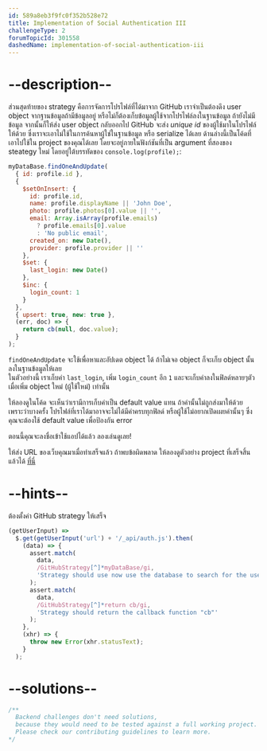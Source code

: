 ```yaml
---
id: 589a8eb3f9fc0f352b528e72
title: Implementation of Social Authentication III
challengeType: 2
forumTopicId: 301558
dashedName: implementation-of-social-authentication-iii
---
```


# --description--

ส่วนสุดท้ายของ strategy คือการจัดการโปรไฟล์ที่ได้มาจาก GitHub 
เราจำเป็นต้องดึง user object จากฐานข้อมูลถ้ามีข้อมูลอยู่ หรือไม่ก็ต้องเก็บข้อมูลผู้ใช้จากโปรไฟล์ลงในฐานข้อมูล ถ้ายังไม่มีข้อมูล 
จากนั้นก็ให้ส่ง user object กลับออกไป 
GitHub จะส่ง *unique id* ของผู้ใช้มาในโปรไฟล์ให้ด้วย ซึ่งเราจะเอาไม่ใช้ในการค้นหาผู้ใช่ในฐานข้อมูล หรือ serialize ได้เลย 
ด้านล่างนี้เป็นโค้ดที่เอาไปใช้ใน project ของคุณได้เลย 
โดยจะอยู่ภายในฟังก์ชันที่เป็น argument ที่สองของ steategy ใหม่ 
โดยอยู่ใต้บรรทัดของ `console.log(profile);`:

```js
myDataBase.findOneAndUpdate(
  { id: profile.id },
  {
    $setOnInsert: {
      id: profile.id,
      name: profile.displayName || 'John Doe',
      photo: profile.photos[0].value || '',
      email: Array.isArray(profile.emails)
        ? profile.emails[0].value
        : 'No public email',
      created_on: new Date(),
      provider: profile.provider || ''
    },
    $set: {
      last_login: new Date()
    },
    $inc: {
      login_count: 1
    }
  },
  { upsert: true, new: true },
  (err, doc) => {
    return cb(null, doc.value);
  }
);
```



`findOneAndUpdate` จะใช้เพื่อหาและอัปเดต object ได้ 
ถ้าไม่เจอ object ก็จะเก็บ object นั้นลงในฐานข้อมูลให้เลย   
ในตัวอย่างนี้ เราเก็บค่า `last_login`, เพิ่ม `login_count` อีก `1` และจะเก็บค่าลงในฟิลด์หลายๆตัวเมื่อเพิ่ม object ใหม่ (ผู้ใช้ใหม่) เท่านั้น

ให้ลองดูในโค้ด จะเห็นว่าเรามีการเก็บค่าเป็น default value แทน ถ้าค่านั้นไม่ถูกส่งมาให้ด้วย เพราะว่าบางครั้ง โปรไฟล์ที่เราได้มาอาจจะไม่ได้มีค่าครบทุกฟิลด์ หรือผู้ใช้ไม่อยากเปิดเผยค่านั้นๆ 
ซึ่งคุณจะต้องใช้ default value เพื่อป้องกัน error

ตอนนี้คุณจะลงชื่อเข้าใช้แอปได้แล้ว ลองเล่นดูเลย!

ให้ส่ง URL ของเว็บคุณมาเมื่อทำเสร็จแล้ว ถ้าพบข้อผิดพลาด ให้ลองดูตัวอย่าง project ที่เสร็จสิ้นแล้วได้ [ที่นี่](https://gist.github.com/camperbot/183e968f0e01d81dde015d45ba9d2745)

# --hints--

ต้องตั้งค่า GitHub strategy ให้เสร็จ

```js
(getUserInput) =>
  $.get(getUserInput('url') + '/_api/auth.js').then(
    (data) => {
      assert.match(
        data,
        /GitHubStrategy[^]*myDataBase/gi,
        'Strategy should use now use the database to search for the user'
      );
      assert.match(
        data,
        /GitHubStrategy[^]*return cb/gi,
        'Strategy should return the callback function "cb"'
      );
    },
    (xhr) => {
      throw new Error(xhr.statusText);
    }
  );
```

# --solutions--

```js
/**
  Backend challenges don't need solutions, 
  because they would need to be tested against a full working project. 
  Please check our contributing guidelines to learn more.
*/
```
